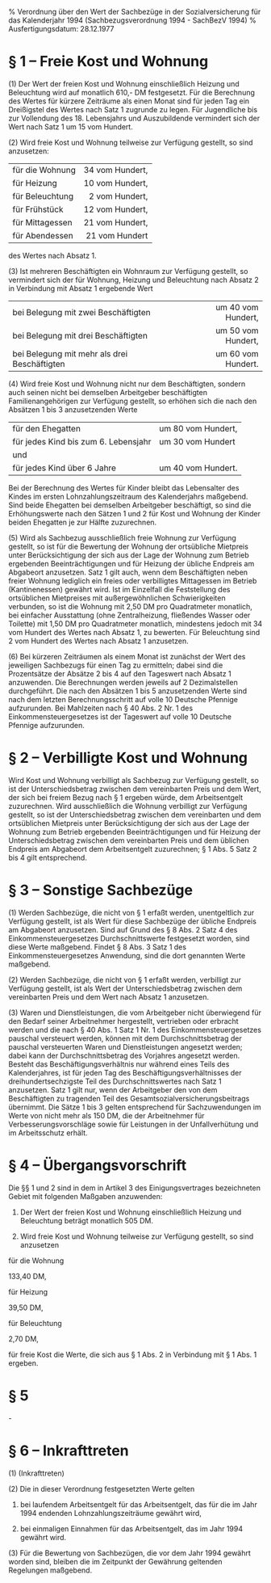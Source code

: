 % Verordnung über den Wert der Sachbezüge in der Sozialversicherung für das Kalenderjahr 1994  (Sachbezugsverordnung 1994 - SachBezV 1994)
% Ausfertigungsdatum: 28.12.1977
 
# § 1 – Freie Kost und Wohnung

(1) Der Wert der freien Kost und Wohnung einschließlich Heizung und Beleuchtung wird auf monatlich 610,- DM festgesetzt. Für die Berechnung des Wertes für kürzere Zeiträume als einen Monat sind für jeden Tag ein Dreißigstel des Wertes nach Satz 1 zugrunde zu legen. Für Jugendliche bis zur Vollendung des 18. Lebensjahrs und Auszubildende vermindert sich der Wert nach Satz 1 um 15 vom Hundert.

(2) Wird freie Kost und Wohnung teilweise zur Verfügung gestellt, so sind anzusetzen:  

|                 |                 |
|-----------------|----------------:|
| für die Wohnung | 34 vom Hundert, |
| für Heizung     | 10 vom Hundert, |
| für Beleuchtung |  2 vom Hundert, |
| für Frühstück   | 12 vom Hundert, |
| für Mittagessen | 21 vom Hundert, |
| für Abendessen  |  21 vom Hundert |

des Wertes nach Absatz 1.

(3) Ist mehreren Beschäftigten ein Wohnraum zur Verfügung gestellt, so vermindert sich der für Wohnung, Heizung und Beleuchtung nach Absatz 2 in Verbindung mit Absatz 1 ergebende Wert  

|                                              |                    |
|:---------------------------------------------|-------------------:|
| bei Belegung mit zwei Beschäftigten          | um 40 vom Hundert, |
| bei Belegung mit drei Beschäftigten          | um 50 vom Hundert, |
| bei Belegung mit mehr als drei Beschäftigten | um 60 vom Hundert. |

(4) Wird freie Kost und Wohnung nicht nur dem Beschäftigten, sondern auch seinen nicht bei demselben Arbeitgeber beschäftigten Familienangehörigen zur Verfügung gestellt, so erhöhen sich die nach den Absätzen 1 bis 3 anzusetzenden Werte  

|                                      |                    |
|:-------------------------------------|:-------------------|
| für den Ehegatten                    | um 80 vom Hundert, |
| für jedes Kind bis zum 6. Lebensjahr | um 30 vom Hundert  |
| und                                  |                    |
| für jedes Kind über 6 Jahre          | um 40 vom Hundert. |

  
Bei der Berechnung des Wertes für Kinder bleibt das Lebensalter des Kindes im ersten Lohnzahlungszeitraum des Kalenderjahrs maßgebend. Sind beide Ehegatten bei demselben Arbeitgeber beschäftigt, so sind die Erhöhungswerte nach den Sätzen 1 und 2 für Kost und Wohnung der Kinder beiden Ehegatten je zur Hälfte zuzurechnen.

(5) Wird als Sachbezug ausschließlich freie Wohnung zur Verfügung gestellt, so ist für die Bewertung der Wohnung der ortsübliche Mietpreis unter Berücksichtigung der sich aus der Lage der Wohnung zum Betrieb ergebenden Beeinträchtigungen und für Heizung der übliche Endpreis am Abgabeort anzusetzen. Satz 1 gilt auch, wenn dem Beschäftigten neben freier Wohnung lediglich ein freies oder verbilligtes Mittagessen im Betrieb (Kantinenessen) gewährt wird. Ist im Einzelfall die Feststellung des ortsüblichen Mietpreises mit außergewöhnlichen Schwierigkeiten verbunden, so ist die Wohnung mit 2,50 DM pro Quadratmeter monatlich, bei einfacher Ausstattung (ohne Zentralheizung, fließendes Wasser oder Toilette) mit 1,50 DM pro Quadratmeter monatlich, mindestens jedoch mit 34 vom Hundert des Wertes nach Absatz 1, zu bewerten. Für Beleuchtung sind 2 vom Hundert des Wertes nach Absatz 1 anzusetzen.

(6) Bei kürzeren Zeiträumen als einem Monat ist zunächst der Wert des jeweiligen Sachbezugs für einen Tag zu ermitteln; dabei sind die Prozentsätze der Absätze 2 bis 4 auf den Tageswert nach Absatz 1 anzuwenden. Die Berechnungen werden jeweils auf 2 Dezimalstellen durchgeführt. Die nach den Absätzen 1 bis 5 anzusetzenden Werte sind nach dem letzten Berechnungsschritt auf volle 10 Deutsche Pfennige aufzurunden. Bei Mahlzeiten nach § 40 Abs. 2 Nr. 1 des Einkommensteuergesetzes ist der Tageswert auf volle 10 Deutsche Pfennige aufzurunden.

# § 2 – Verbilligte Kost und Wohnung

Wird Kost und Wohnung verbilligt als Sachbezug zur Verfügung gestellt, so ist der Unterschiedsbetrag zwischen dem vereinbarten Preis und dem Wert, der sich bei freiem Bezug nach § 1 ergeben würde, dem Arbeitsentgelt zuzurechnen. Wird ausschließlich die Wohnung verbilligt zur Verfügung gestellt, so ist der Unterschiedsbetrag zwischen dem vereinbarten und dem ortsüblichen Mietpreis unter Berücksichtigung der sich aus der Lage der Wohnung zum Betrieb ergebenden Beeinträchtigungen und für Heizung der Unterschiedsbetrag zwischen dem vereinbarten Preis und dem üblichen Endpreis am Abgabeort dem Arbeitsentgelt zuzurechnen; § 1 Abs. 5 Satz 2 bis 4 gilt entsprechend.

# § 3 – Sonstige Sachbezüge

(1) Werden Sachbezüge, die nicht von § 1 erfaßt werden, unentgeltlich zur Verfügung gestellt, ist als Wert für diese Sachbezüge der übliche Endpreis am Abgabeort anzusetzen. Sind auf Grund des § 8 Abs. 2 Satz 4 des Einkommensteuergesetzes Durchschnittswerte festgesetzt worden, sind diese Werte maßgebend. Findet § 8 Abs. 3 Satz 1 des Einkommensteuergesetzes Anwendung, sind die dort genannten Werte maßgebend.

(2) Werden Sachbezüge, die nicht von § 1 erfaßt werden, verbilligt zur Verfügung gestellt, ist als Wert der Unterschiedsbetrag zwischen dem vereinbarten Preis und dem Wert nach Absatz 1 anzusetzen.

(3) Waren und Dienstleistungen, die vom Arbeitgeber nicht überwiegend für den Bedarf seiner Arbeitnehmer hergestellt, vertrieben oder erbracht werden und die nach § 40 Abs. 1 Satz 1 Nr. 1 des Einkommensteuergesetzes pauschal versteuert werden, können mit dem Durchschnittsbetrag der pauschal versteuerten Waren und Dienstleistungen angesetzt werden; dabei kann der Durchschnittsbetrag des Vorjahres angesetzt werden. Besteht das Beschäftigungsverhältnis nur während eines Teils des Kalenderjahres, ist für jeden Tag des Beschäftigungsverhältnisses der dreihundertsechzigste Teil des Durchschnittswertes nach Satz 1 anzusetzen. Satz 1 gilt nur, wenn der Arbeitgeber den von dem Beschäftigten zu tragenden Teil des Gesamtsozialversicherungsbeitrags übernimmt. Die Sätze 1 bis 3 gelten entsprechend für Sachzuwendungen im Werte von nicht mehr als 150 DM, die der Arbeitnehmer für Verbesserungsvorschläge sowie für Leistungen in der Unfallverhütung und im Arbeitsschutz erhält.

# § 4 – Übergangsvorschrift

Die §§ 1 und 2 sind in dem in Artikel 3 des Einigungsvertrages bezeichneten Gebiet mit folgenden Maßgaben anzuwenden:

1. Der Wert der freien Kost und Wohnung einschließlich Heizung und Beleuchtung beträgt monatlich 505 DM.

2. Wird freie Kost und Wohnung teilweise zur Verfügung gestellt, so sind anzusetzen

für die Wohnung

133,40 DM,

für Heizung

39,50 DM,

für Beleuchtung

2,70 DM,

für freie Kost die Werte, die sich aus § 1 Abs. 2 in Verbindung mit § 1 Abs. 1 ergeben.

# § 5

\-

# § 6 – Inkrafttreten

(1) (Inkrafttreten)

(2) Die in dieser Verordnung festgesetzten Werte gelten

1. bei laufendem Arbeitsentgelt für das Arbeitsentgelt, das für die im Jahr 1994 endenden Lohnzahlungszeiträume gewährt wird,

2. bei einmaligen Einnahmen für das Arbeitsentgelt, das im Jahr 1994 gewährt wird.

(3) Für die Bewertung von Sachbezügen, die vor dem Jahr 1994 gewährt worden sind, bleiben die im Zeitpunkt der Gewährung geltenden Regelungen maßgebend.
